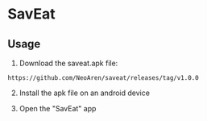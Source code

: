 # SavEat

## Usage

1. Download the saveat.apk file:
```
https://github.com/NeoAren/saveat/releases/tag/v1.0.0
```

2. Install the apk file on an android device

3. Open the "SavEat" app
